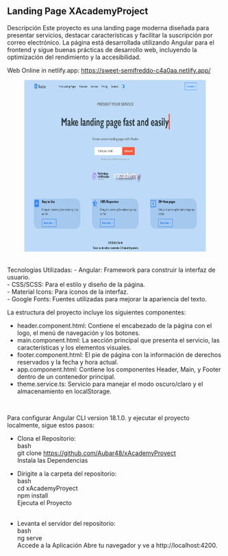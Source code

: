 ## Landing Page XAcademyProject
Descripción
Este proyecto es una landing page moderna diseñada para presentar servicios, destacar características y facilitar la suscripción por correo electrónico. La página está desarrollada utilizando Angular para el frontend y sigue buenas prácticas de desarrollo web, incluyendo la optimización del rendimiento y la accesibilidad.

Web Online in netlify.app: https://sweet-semifreddo-c4a0aa.netlify.app/
<figure><img src="./public/landing_page.png" alt="logo" style="height: 400px;"></figure>
<br>
Tecnologías Utilizadas:
- Angular: Framework para construir la interfaz de usuario.<br>
- CSS/SCSS: Para el estilo y diseño de la página.<br>
- Material Icons: Para íconos de la interfaz.<br>
- Google Fonts: Fuentes utilizadas para mejorar la apariencia del texto.
<br>

La estructura del proyecto incluye los siguientes componentes:<br>
- header.component.html: Contiene el encabezado de la página con el logo, el menú de navegación y los botones.<br>
- main.component.html: La sección principal que presenta el servicio, las características y los elementos visuales.<br>
- footer.component.html: El pie de página con la información de derechos reservados y la fecha y hora actual.<br>
- app.component.html: Contiene los componentes Header, Main, y Footer dentro de un contenedor principal.<br>
- theme.service.ts: Servicio para manejar el modo oscuro/claro y el almacenamiento en localStorage.
<br>

Para configurar Angular CLI version 18.1.0. y ejecutar el proyecto localmente, sigue estos pasos:
<br>

- Clona el Repositorio:<br>
bash<br>
git clone <https://github.com/Aubar48/xAcademyProyect> <br>
Instala las Dependencias<br>

- Dirigite a la carpeta del repositorio:<br>
bash<br>
cd xAcademyProyect <br>
npm install<br>
Ejecuta el Proyecto<br><br>

- Levanta el servidor del repositorio:<br>
bash<br>
ng serve<br>
Accede a la Aplicación Abre tu navegador y ve a http://localhost:4200.<br>
